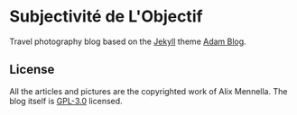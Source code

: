 # Subjectivité de L'Objectif

Travel photography blog based on the [Jekyll][jekyll] theme [Adam Blog][adam-blog].

## License

All the articles and pictures are the copyrighted work of Alix Mennella. The blog itself is [GPL-3.0][GPL-3.0] licensed.

 [adam-blog]: https://github.com/artemsheludko/adam-blog
 [GPL-3.0]: https://opensource.org/licenses/GPL-3.0
 [jekyll]: http://jekyllrb.com/
